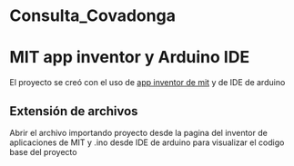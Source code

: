 # Consulta_Covadonga
<html>
  <h1>MIT app inventor y Arduino IDE</h1>
  <p>El proyecto se creó con el uso de <a href="https://appinventor.mit.edu/"> app inventor de mit</a> y de IDE de arduino
  <h2>Extensión de archivos</h2>
    <p>Abrir el archivo importando proyecto desde la pagina del inventor de aplicaciones de MIT y .ino desde IDE de arduino para visualizar el codigo base del proyecto</p>
    
</html>

